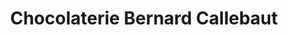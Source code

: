 ---
title: "Chocolaterie Bernard Callebaut"
url: /surrey/chocolaterie-bernard-callebaut/
shop: Schokolade
---